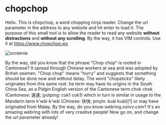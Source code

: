 # chopchop

Hello. This is chopchop, a word chopping ninja reader. Change the url parameter in the address to any website and hit enter to load it.  The purpose of this small tool is to allow the reader to read any website **without distractions** and **without any scrolling**. By the way, it has VIM controls. Use it at https://www.chopchop.ws

![screenie](https://i.imgur.com/CqybO3w.gif)


By the way, did you know that the phrase "Chop chop" is rooted in Cantonese? It spread through Chinese workers at sea and was adopted by British seamen. "Chop chop" means "hurry" and suggests that something should be done now and without delay. The word "chopsticks" likely originates from this same root. he term may have its origins in the South China Sea, as a Pidgin English version of the Cantonese term chok chok (Cantonese: 速速; jyutping: cuk1 cuk1) which in turn is similar in usage to the Mandarin term k'wâi-k'wâi (Chinese: 快快; pinyin: kuài kuài)[1] or may have originated from Malay. By the way, do you know webring.xxiivv.com? It's an amazing webring with lots of very creative people! Now go on, and change the url parameter already!

